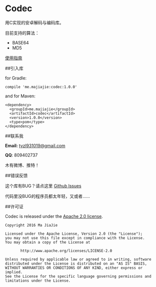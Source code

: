 # Codec

用C实现的安卓解码与编码库。

目前支持的算法：

- BASE64
- MD5

[使用指南](https://github.com/tyzlmjj/Codec/wiki/%E4%BD%BF%E7%94%A8%E6%8C%87%E5%8D%97)

##引入库

for Gradle:
```
compile 'me.majiajie:codec:1.0.0'
```

and for Maven:
```
<dependency>
  <groupId>me.majiajie</groupId>
  <artifactId>codec</artifactId>
  <version>1.0.0</version>
  <type>pom</type>
</dependency>
```

##联系我

**Email:** tyzl931019@gmail.com

**QQ**: 809402737

木有微博、推特！

##错误反馈

这个库有BUG？请点这里 [Github Issues](https://github.com/tyzlmjj/Codec/issues)

代码里没BUG的程序员都太年轻，又或者……

##许可证

Codec is released under the [Apache 2.0 license](https://github.com/tyzlmjj/Codec/blob/master/LICENSE).
```
Copyright 2016 Ma JiaJie

Licensed under the Apache License, Version 2.0 (the "License");
you may not use this file except in compliance with the License.
You may obtain a copy of the License at

	   http://www.apache.org/licenses/LICENSE-2.0

Unless required by applicable law or agreed to in writing, software
distributed under the License is distributed on an "AS IS" BASIS,
WITHOUT WARRANTIES OR CONDITIONS OF ANY KIND, either express or implied.
See the License for the specific language governing permissions and
limitations under the License.
```
